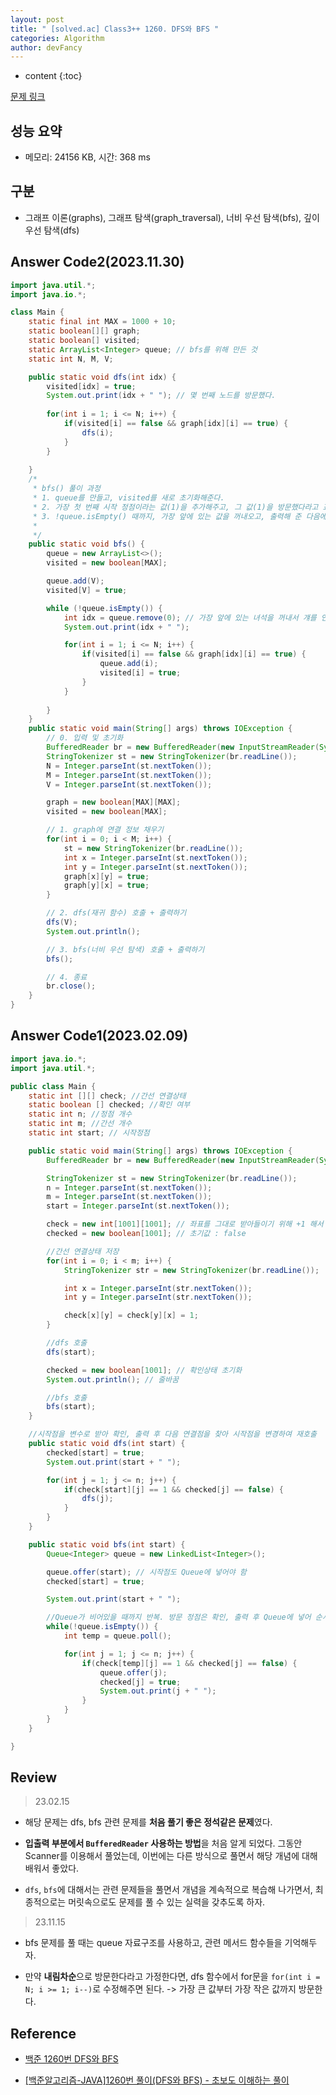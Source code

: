 ```yaml
---
layout: post
title: " [solved.ac] Class3++ 1260. DFS와 BFS "
categories: Algorithm
author: devFancy
---
```

* content
{:toc}

[문제 링크](https://www.acmicpc.net/problem/1260)

## 성능 요약

* 메모리: 24156 KB, 시간: 368 ms

## 구분

* 그래프 이론(graphs), 그래프 탐색(graph_traversal), 너비 우선 탐색(bfs), 깊이 우선 탐색(dfs)

## Answer Code2(2023.11.30)

```java
import java.util.*;
import java.io.*;

class Main {
    static final int MAX = 1000 + 10;
    static boolean[][] graph;
    static boolean[] visited;
    static ArrayList<Integer> queue; // bfs를 위해 만든 것
    static int N, M, V;

    public static void dfs(int idx) {
        visited[idx] = true;
        System.out.print(idx + " "); // 몇 번째 노드를 방문했다.
        
        for(int i = 1; i <= N; i++) {
            if(visited[i] == false && graph[idx][i] == true) {
                dfs(i);
            }
        }
        
    }
    /*
     * bfs() 풀이 과정
     * 1. queue를 만들고, visited를 새로 초기화해준다.
     * 2. 가장 첫 번째 시작 정점이라는 값(1)을 추가해주고, 그 값(1)을 방문했다라고 표기해준다. (처음 V 값이 1이므로)
     * 3. !queue.isEmpty() 때까지, 가장 앞에 있는 값을 꺼내오고, 출력해 준 다음에 그 값을 기준으로 방문할 수 있는 값들을 방문한다.
     * 
     */
    public static void bfs() {
        queue = new ArrayList<>();
        visited = new boolean[MAX];

        queue.add(V);
        visited[V] = true;

        while (!queue.isEmpty()) {
            int idx = queue.remove(0); // 가장 앞에 있는 녀석을 꺼내서 걔를 인덱스에 담겠다.
            System.out.print(idx + " ");

            for(int i = 1; i <= N; i++) {
                if(visited[i] == false && graph[idx][i] == true) {
                    queue.add(i);
                    visited[i] = true;
                }
            }
            
        }
    }
    public static void main(String[] args) throws IOException {
        // 0. 입력 및 초기화
        BufferedReader br = new BufferedReader(new InputStreamReader(System.in));
        StringTokenizer st = new StringTokenizer(br.readLine());
        N = Integer.parseInt(st.nextToken());
        M = Integer.parseInt(st.nextToken());
        V = Integer.parseInt(st.nextToken());

        graph = new boolean[MAX][MAX];
        visited = new boolean[MAX];

        // 1. graph에 연결 정보 채우기
        for(int i = 0; i < M; i++) {
            st = new StringTokenizer(br.readLine());
            int x = Integer.parseInt(st.nextToken());
            int y = Integer.parseInt(st.nextToken());
            graph[x][y] = true;
            graph[y][x] = true;
        }

        // 2. dfs(재귀 함수) 호출 + 출력하기
        dfs(V);
        System.out.println();

        // 3. bfs(너비 우선 탐색) 호출 + 출력하기
        bfs();

        // 4. 종료
        br.close();
    }
}
```

## Answer Code1(2023.02.09)

```java
import java.io.*;
import java.util.*;

public class Main {
    static int [][] check; //간선 연결상태
    static boolean [] checked; //확인 여부
    static int n; //정점 개수
    static int m; //간선 개수
    static int start; // 시작정점

    public static void main(String[] args) throws IOException {
        BufferedReader br = new BufferedReader(new InputStreamReader(System.in));

        StringTokenizer st = new StringTokenizer(br.readLine());
        n = Integer.parseInt(st.nextToken());
        m = Integer.parseInt(st.nextToken());
        start = Integer.parseInt(st.nextToken());

        check = new int[1001][1001]; // 좌표를 그대로 받아들이기 위해 +1 해서 선언
        checked = new boolean[1001]; // 초기값 : false

        //간선 연결상태 저장
        for(int i = 0; i < m; i++) {
            StringTokenizer str = new StringTokenizer(br.readLine());

            int x = Integer.parseInt(str.nextToken());
            int y = Integer.parseInt(str.nextToken());

            check[x][y] = check[y][x] = 1;
        }

        //dfs 호출
        dfs(start);

        checked = new boolean[1001]; // 확인상태 초기화
        System.out.println(); // 줄바꿈

        //bfs 호출
        bfs(start);
    }

    //시작점을 변수로 받아 확인, 출력 후 다음 연결점을 찾아 시작점을 변경하여 재호출
    public static void dfs(int start) {
        checked[start] = true;
        System.out.print(start + " ");

        for(int j = 1; j <= n; j++) {
            if(check[start][j] == 1 && checked[j] == false) {
                dfs(j);
            }
        }
    }

    public static void bfs(int start) {
        Queue<Integer> queue = new LinkedList<Integer>();

        queue.offer(start); // 시작점도 Queue에 넣어야 함
        checked[start] = true;

        System.out.print(start + " ");

        //Queue가 비어있을 때까지 반복. 방문 정점은 확인, 출력 후 Queue에 넣어 순서대로 확인
        while(!queue.isEmpty()) {
            int temp = queue.poll();

            for(int j = 1; j <= n; j++) {
                if(check[temp][j] == 1 && checked[j] == false) {
                    queue.offer(j);
                    checked[j] = true;
                    System.out.print(j + " ");
                }
            }
        }
    }

}
```

## Review

> 23.02.15

* 해당 문제는 dfs, bfs 관련 문제를 **처음 풀기 좋은 정석같은 문제**였다.

* **입출력 부분에서 `BufferedReader` 사용하는 방법**을 처음 알게 되었다. 그동안 Scanner를 이용해서 풀었는데, 이번에는 다른 방식으로 풀면서 해당 개념에 대해 배워서 좋았다.

* `dfs`, `bfs`에 대해서는 관련 문제들을 풀면서 개념을 계속적으로 복습해 나가면서, 최종적으로는 머릿속으로도 문제를 풀 수 있는 실력을 갖추도록 하자.

> 23.11.15

* bfs 문제를 풀 때는 queue 자료구조를 사용하고, 관련 메서드 함수들을 기억해두자.

* 만약 **내림차순**으로 방문한다라고 가정한다면, dfs 함수에서 for문을 `for(int i = N; i >= 1; i--)`로 수정해주면 된다. -> 가장 큰 값부터 가장 작은 값까지 방문한다.

## Reference

* [백준 1260번 DFS와 BFS](https://m.blog.naver.com/lm040466/221787478911)

* [[백준알고리즘-JAVA]1260번 풀이(DFS와 BFS) - 초보도 이해하는 풀이](https://infodon.tistory.com/96)